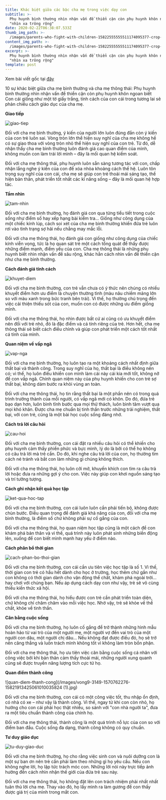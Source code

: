 ```yaml
---
title: Khác biệt giữa các bậc cha mẹ trong việc dạy con
subtitle: >-
  Phụ huynh bình thường nhìn nhận vấn đề thiển cận còn phụ huynh khôn ngoan biết
  "nhìn xa trông rộng"
date: 2020-02-22T06:38:07.533Z
thumb_img_path: >-
  /images/parents-who-fight-with-children-15822555555511174095377-crop-15822555722401468240316.jpg
content_img_path: >-
  /images/parents-who-fight-with-children-15822555555511174095377-crop-15822555722401468240316.jpg
excerpt: >-
  Phụ huynh bình thường nhìn nhận vấn đề thiển cận còn phụ huynh khôn ngoan biết
  "nhìn xa trông rộng"
template: post
---
```

Xem bài viết gốc tại <a href="http://ttvn.toquoc.vn/kinh-doanh/10-su-khac-biet-giua-cha-me-binh-thuong-va-cha-me-thong-thai-phu-huynh-binh-thuong-nhin-nhan-van-de-thien-can-con-phu-huynh-khon-ngoan-biet-nhin-xa-trong-rong-5202022271430998.htm" target="_blank">đây</a>

10 sự khác biệt giữa cha mẹ bình thường và cha mẹ thông thái: Phụ huynh bình thường nhìn nhận vấn đề thiển cận còn phụ huynh khôn ngoan biết  Con cái giống như một tờ giấy trắng, tính cách của con cái trong tương lai sẽ phản chiếu cách giáo dục của cha mẹ.

**Giao tiếp** 

![giao-tiep](/images/vong1-1446-1570760519-158218741449595131674.jpg)

Đối với cha mẹ bình thường, ý kiến của người lớn luôn đúng đắn còn ý kiến của con trẻ luôn sai. Vòng tròn lớn thể hiện suy nghĩ của cha mẹ không hề có sự giao thoa với vòng tròn nhỏ thể hiện suy nghĩ của con trẻ. Từ đó, dễ nhận thấy cha mẹ bình thường luôn đánh giá cao quan điểm của mình, không muốn con làm trái lời mình – đây là mối quan hệ kiểm soát.

Đối với cha mẹ thông thái, phụ huynh luôn sẵn sàng tương tác với con, chấp nhận lắng nghe ý kiến của con để xóa nhòa khoảng cách thế hệ. Luôn tôn trọng suy nghĩ của con cái, cha mẹ sẽ giúp con trẻ thoải mái sáng tạo, thể hiện bản thân, phát triển tốt nhất các kĩ năng sống – đây là mối quan hệ hợp tác.

**Tầm nhìn** 

![tam-nhin](/images/vong2-3906-1570762275-15821887082972005925047.jpg)

Đối với cha mẹ bình thường, họ đánh giá con qua từng tiểu tiết trong cuộc sống như điểm số hay xếp hạng bài kiểm tra… Giống như công dụng của một chiếc kính lúp, cách soi xét của cha mẹ bình thường khiến đứa trẻ luôn rơi vào tình trạng sợ hãi nếu chẳng may mắc lỗi.

Đối với cha mẹ thông thái, họ đánh giá con giống như công dụng của chiếc kính viễn vọng, tức là họ quan sát trẻ một cách tổng quát để thấy được những điểm mạnh, điểm yếu của con. Cha mẹ thông thái là những phụ huynh biết nhìn nhận vấn đề sâu rộng, khác hẳn cách nhìn vấn đề thiển cận như cha mẹ bình thường.

**Cách đánh giá tính cách** 

![khuyet-diem](/images/vong3-6910-1570762275-1582189439173806630306.jpg)

Đối với cha mẹ bình thường, con trẻ vẫn chưa có ý thức nên chúng có nhiều khuyết điểm hơn ưu điểm là chuyện thường tình (màu nâu chiếm mảng lớn so với màu xanh trong bức tranh bên trái). Vì thế, họ thường chú trọng đến việc cải thiện thiếu sót của con, muốn con có được những ưu điểm giống mình.

Đối với cha mẹ thông thái, họ nhìn được bất cứ ai cũng có ưu khuyết điểm nên đối với trẻ nhỏ, đó là đặc điểm và cá tính riêng của trẻ. Hơn hết, cha mẹ thông thái sẽ biết cách điều chỉnh và giúp con phát triển một cách tốt nhất cá tính của mình.

**Quan niệm về vấp ngã** 

![vap-nga](/images/vong4-3649-1570762275-15821903070591696950158.jpg)

Đối với cha mẹ bình thường, họ luôn tạo ra một khoảng cách nhất định giữa thất bại và thành công. Trong suy nghĩ của họ, thất bại là điều không nên có; vì thế, họ luôn điều khiển con mình làm cái này cái kia mới tốt, không nỡ để con vấp ngã. Chính quan niệm này của phụ huynh khiến cho con trẻ sợ thất bại, không dám bước ra khỏi vùng an toàn.

Đối với cha mẹ thông thái, họ tin rằng thất bại là một phần nên có trong quá trình trưởng thành của mỗi người, có vấp ngã mới có khôn. Do đó, đứa trẻ bạo dạn hơn, luôn bình tĩnh bước qua mọi thử thách, luôn bình tâm vượt qua mọi khó khăn. Được cha mẹ chuẩn bị tinh thần trước những trải nghiệm, thất bại, với con trẻ, cũng là một bài học cuộc sống đáng nhớ.

**Cách trả lời câu hỏi** 

![cau-hoi](/images/vong5-4164-1570762275-1582190457123964367464.jpg)

Đối với cha mẹ bình thường, con cái đặt ra nhiều câu hỏi có thể khiến cho phụ huynh cảm thấy phiền phức và bực mình, lý do là bởi có thể họ không có câu trả lời mà trẻ cần. Do đó, khi nghe câu trả lời của con, họ thường tìm cách né tránh và bắt con làm những gì chúng không thích.

Đối với cha mẹ thông thái, họ luôn cởi mở, khuyến khích con tìm ra câu trả lời hoặc đưa ra những gợi ý cho con. Việc này giúp con khơi nguồn sáng tạo và trí tưởng tượng.

**Cách ghi nhận kết quả học tập** 

![ket-qua-hoc-tap](/images/vong6-8594-1570762275-15821907346452043862573.jpg)

Đối với cha mẹ bình thường, con cái luôn luôn cần phải tiến bộ, không được chùn bước. Điều quan trọng để đánh giá khả năng của con, đối với cha mẹ bình thường, là điểm số chứ không phải sự cố gắng của con.

Đối với cha mẹ thông thái, họ quan niệm học tập cũng là một cách để con khám phá bản thân và vì thế, quá trình này luôn phát sinh những biến động lên, xuống để con biết mình mạnh hay yếu ở điểm nào.

**Cách phân bổ thời gian**

![cach-phan-bo-thoi-gian](/images/vong7-6210-1570762276-1582190967137854323695.jpg)

Đối với cha mẹ bình thường, con cái cần ưu tiên việc học tập là số 1. Vì thế, thời gian con trẻ có hầu hết dành cho học ở trường, học thêm chứ gần như con không có thời gian dành cho vận động thể chất, khám phá ngoài trời… hay chơi với chúng bạn. Nếu áp dụng cách dạy con như vậy, trẻ sẽ vô cùng thiếu kiến thức xã hội.

Đối với cha mẹ thông thái, họ hiểu được con trẻ cần phát triển toàn diện, chứ không chỉ chăm chăm vào mỗi việc học. Nhờ vậy, trẻ sẽ khỏe về thể chất, khỏe về tinh thần.

**Cân bằng cuộc sống** 

Đối với cha mẹ bình thường, họ luôn cố gắng để trở thành những hình mẫu hoàn hảo từ vai trò của một người mẹ, một người vợ đến vai trò của một người con dâu, một người chị dâu... Nếu không đạt được điều đó, họ sẽ trở nên căng thẳng và luôn trách mình không tốt vì không làm tròn bổn phận.

Đối với cha mẹ thông thái, họ ưu tiên việc cân bằng cuộc sống cá nhân với công việc bởi khi bản thân cảm thấy thoải mái, những người xung quanh cũng sẽ được truyền năng lượng tích cực từ họ.

**Quan điểm thành công** 

![quan-diem-thanh-cong](/images/vong9-3149-1570762276-15821913425061010035824 (1).jpg)

Đối với cha mẹ bình thường, con cái có một công việc tốt, thu nhập ổn định, có nhà có xe – như vậy là thành công. Vì thế, ngay từ khi con còn nhỏ, họ hướng cho con cái phải học thật nhiều, so sánh với "con nhà người ta", đưa ra một tiêu chuẩn thành công của chính họ.

Đối với cha mẹ thông thái, thành công là một quá trình nỗ lực của con so với điểm ban đầu. Cuộc sống đa dạng, thành công không có quy chuẩn.

**Tư duy giáo dục** 

![tu-duy-giao-duc](/images/vong10-4652-1570762276-1582191555736184777081.jpg)

Đối với cha mẹ bình thường, họ cho rằng việc sinh con và nuôi dưỡng con là một sự ban ơn nên trẻ cần phải làm theo những gì họ yêu cầu. Nếu con không nghe lời, họ lập tức trách móc con. Những lời nói này trực tiếp ảnh hưởng đến cách nhìn nhận thế giới của đứa trẻ sau này.

Đối với cha mẹ thông thái, họ không đặt lên con trách nhiệm phải nhất nhất tuân thủ lời cha mẹ. Thay vào đó, họ lấy mình ra làm gương để con thấy được giá trị của mình trong mắt con.
